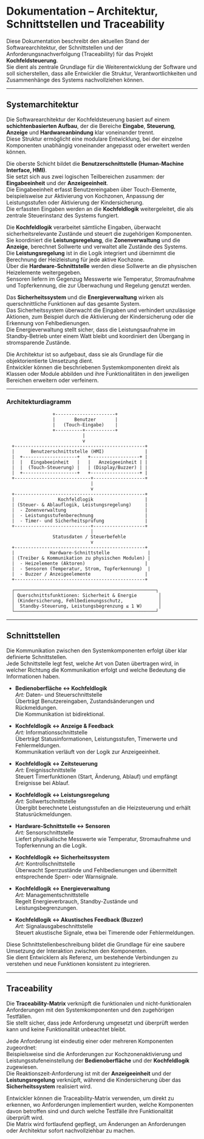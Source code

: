 # Dokumentation – Architektur, Schnittstellen und Traceability

Diese Dokumentation beschreibt den aktuellen Stand der Softwarearchitektur, der Schnittstellen und der Anforderungsnachverfolgung (Traceability) für das Projekt **Kochfeldsteuerung**.  
Sie dient als zentrale Grundlage für die Weiterentwicklung der Software und soll sicherstellen, dass alle Entwickler die Struktur, Verantwortlichkeiten und Zusammenhänge des Systems nachvollziehen können.

---

## Systemarchitektur

Die Softwarearchitektur der Kochfeldsteuerung basiert auf einem **schichtenbasierten Aufbau**, der die Bereiche **Eingabe**, **Steuerung**, **Anzeige** und **Hardwareanbindung** klar voneinander trennt.  
Diese Struktur ermöglicht eine modulare Entwicklung, bei der einzelne Komponenten unabhängig voneinander angepasst oder erweitert werden können.

Die oberste Schicht bildet die **Benutzerschnittstelle (Human-Machine Interface, HMI)**.  
Sie setzt sich aus zwei logischen Teilbereichen zusammen: der **Eingabeeinheit** und der **Anzeigeeinheit**.  
Die Eingabeeinheit erfasst Benutzereingaben über Touch-Elemente, beispielsweise zur Aktivierung von Kochzonen, Anpassung der Leistungsstufen oder Aktivierung der Kindersicherung.  
Die erfassten Eingaben werden an die **Kochfeldlogik** weitergeleitet, die als zentrale Steuerinstanz des Systems fungiert.

Die **Kochfeldlogik** verarbeitet sämtliche Eingaben, überwacht sicherheitsrelevante Zustände und steuert die zugehörigen Komponenten.  
Sie koordiniert die **Leistungsregelung**, die **Zonenverwaltung** und die **Anzeige**, berechnet Sollwerte und verwaltet alle Zustände des Systems.  
Die **Leistungsregelung** ist in die Logik integriert und übernimmt die Berechnung der Heizleistung für jede aktive Kochzone.  
Über die **Hardware-Schnittstelle** werden diese Sollwerte an die physischen Heizelemente weitergegeben.  
Sensoren liefern im Gegenzug Messwerte wie Temperatur, Stromaufnahme und Topferkennung, die zur Überwachung und Regelung genutzt werden.

Das **Sicherheitssystem** und die **Energieverwaltung** wirken als querschnittliche Funktionen auf das gesamte System.  
Das Sicherheitssystem überwacht die Eingaben und verhindert unzulässige Aktionen, zum Beispiel durch die Aktivierung der Kindersicherung oder die Erkennung von Fehlbedienungen.  
Die Energieverwaltung stellt sicher, dass die Leistungsaufnahme im Standby-Betrieb unter einem Watt bleibt und koordiniert den Übergang in stromsparende Zustände.

Die Architektur ist so aufgebaut, dass sie als Grundlage für die objektorientierte Umsetzung dient.  
Entwickler können die beschriebenen Systemkomponenten direkt als Klassen oder Module abbilden und ihre Funktionalitäten in den jeweiligen Bereichen erweitern oder verfeinern.

---

### Architekturdiagramm

                     +----------------------+
                     |       Benutzer       |
                     |   (Touch-Eingabe)    |
                     +----------+-----------+
                                |
                                v
      +------------------------------------------------+
      |      Benutzerschnittstelle (HMI)               |
      |  +--------------------+   +------------------+ |
      |  |   Eingabeeinheit   |   |   Anzeigeeinheit | |
      |  |  (Touch-Steuerung) |   | (Display/Buzzer) | |
      |  +--------------------+   +------------------+ |
      +----------------------------+-------------------+
                                   |
                                   v
      +------------------------------------------------+
      |                Kochfeldlogik                   |
      | (Steuer- & Ablauflogik, Leistungsregelung)     |
      |  - Zonenverwaltung                             |
      |  - Leistungsstufenberechnung                   |
      |  - Timer- und Sicherheitsprüfung               |
      +----------------------------+-------------------+
                                   |
                     Statusdaten / Steuerbefehle
                                   v
      +------------------------------------------------+
      |             Hardware-Schnittstelle              |
      | (Treiber & Kommunikation zu physischen Modulen) |
      |  - Heizelemente (Aktoren)                      |
      |  - Sensoren (Temperatur, Strom, Topferkennung)  |
      |  - Buzzer / Anzeigeelemente                    |
      +------------------------------------------------+

      ┌────────────────────────────────────────────────────┐
      │ Querschnittsfunktionen: Sicherheit & Energie        │
      │ (Kindersicherung, Fehlbedienungsschutz,             │
      │  Standby-Steuerung, Leistungsbegrenzung ≤ 1 W)      │
      └────────────────────────────────────────────────────┘


---

## Schnittstellen

Die Kommunikation zwischen den Systemkomponenten erfolgt über klar definierte Schnittstellen.  
Jede Schnittstelle legt fest, welche Art von Daten übertragen wird, in welcher Richtung die Kommunikation erfolgt und welche Bedeutung die Informationen haben.

- **Bedienoberfläche ↔ Kochfeldlogik**  
  *Art:* Daten- und Steuerschnittstelle  
  Überträgt Benutzereingaben, Zustandsänderungen und Rückmeldungen.  
  Die Kommunikation ist bidirektional.

- **Kochfeldlogik ↔ Anzeige & Feedback**  
  *Art:* Informationsschnittstelle  
  Überträgt Statusinformationen, Leistungsstufen, Timerwerte und Fehlermeldungen.  
  Kommunikation verläuft von der Logik zur Anzeigeeinheit.

- **Kochfeldlogik ↔ Zeitsteuerung**  
  *Art:* Ereignisschnittstelle  
  Steuert Timerfunktionen (Start, Änderung, Ablauf) und empfängt Ereignisse bei Ablauf.

- **Kochfeldlogik ↔ Leistungsregelung**  
  *Art:* Sollwertschnittstelle  
  Übergibt berechnete Leistungsstufen an die Heizsteuerung und erhält Statusrückmeldungen.

- **Hardware-Schnittstelle ↔ Sensoren**  
  *Art:* Sensorschnittstelle  
  Liefert physikalische Messwerte wie Temperatur, Stromaufnahme und Topferkennung an die Logik.

- **Kochfeldlogik ↔ Sicherheitssystem**  
  *Art:* Kontrollschnittstelle  
  Überwacht Sperrzustände und Fehlbedienungen und übermittelt entsprechende Sperr- oder Warnsignale.

- **Kochfeldlogik ↔ Energieverwaltung**  
  *Art:* Managementschnittstelle  
  Regelt Energieverbrauch, Standby-Zustände und Leistungsbegrenzungen.

- **Kochfeldlogik ↔ Akustisches Feedback (Buzzer)**  
  *Art:* Signalausgabeschnittstelle  
  Steuert akustische Signale, etwa bei Timerende oder Fehlermeldungen.

Diese Schnittstellenbeschreibung bildet die Grundlage für eine saubere Umsetzung der Interaktion zwischen den Komponenten.  
Sie dient Entwicklern als Referenz, um bestehende Verbindungen zu verstehen und neue Funktionen konsistent zu integrieren.

---

## Traceability

Die **Traceability-Matrix** verknüpft die funktionalen und nicht-funktionalen Anforderungen mit den Systemkomponenten und den zugehörigen Testfällen.  
Sie stellt sicher, dass jede Anforderung umgesetzt und überprüft werden kann und keine Funktionalität unbeachtet bleibt.

Jede Anforderung ist eindeutig einer oder mehreren Komponenten zugeordnet:  
Beispielsweise sind die Anforderungen zur Kochzonenaktivierung und Leistungsstufeneinstellung der **Bedienoberfläche** und der **Kochfeldlogik** zugewiesen.  
Die Reaktionszeit-Anforderung ist mit der **Anzeigeeinheit** und der **Leistungsregelung** verknüpft, während die Kindersicherung über das **Sicherheitssystem** realisiert wird.

Entwickler können die Traceability-Matrix verwenden, um direkt zu erkennen, wo Anforderungen implementiert wurden, welche Komponenten davon betroffen sind und durch welche Testfälle ihre Funktionalität überprüft wird.  
Die Matrix wird fortlaufend gepflegt, um Änderungen an Anforderungen oder Architektur sofort nachvollziehbar zu machen.

